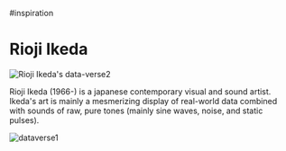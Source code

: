 #inspiration 

# Rioji Ikeda

![Rioji Ikeda's data-verse2](https://amosrex.fi/wp-content/uploads/sites/8/2023/09/Ryoji-Ikeda-data-verse-2-2019.-Exhibition-at-Amos-Rex-27.9.2023%E2%80%9325.2.2024.-Photo-Tuomas-Uusheimo-Amos-Rex-6-1600x1068.jpg)

Rioji Ikeda (1966-) is a japanese contemporary visual and sound artist.  Ikeda's art is mainly a mesmerizing display of real-world data combined with sounds of raw, pure tones (mainly sine waves, noise, and static pulses).

![dataverse1](https://www.youtube.com/watch?v=S-vSFDZGfF4)